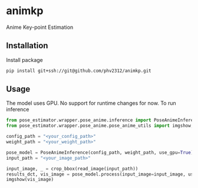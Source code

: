 # animkp
Anime Key-point Estimation

## Installation
Install package
```bash
pip install git+ssh://git@github.com/phv2312/animkp.git
```

## Usage
The model uses GPU. No support for runtime changes for now. To run inference
```python
from pose_estimator.wrapper.pose_anime.inference import PoseAnimeInference
from pose_estimator.wrapper.pose_anime.pose_anime_utils import imgshow, read_image, crop_bbox

config_path = "<your_config_path>"
weight_path = "<your_weight_path>"

pose_model = PoseAnimeInference(config_path, weight_path, use_gpu=True)
input_path = "<your_image_path>"

input_image, _ = crop_bbox(read_image(input_path))
results_dct, vis_image = pose_model.process(input_image=input_image, use_flip=True, threshold=0.6, postprocess=True)
imgshow(vis_image)
```
